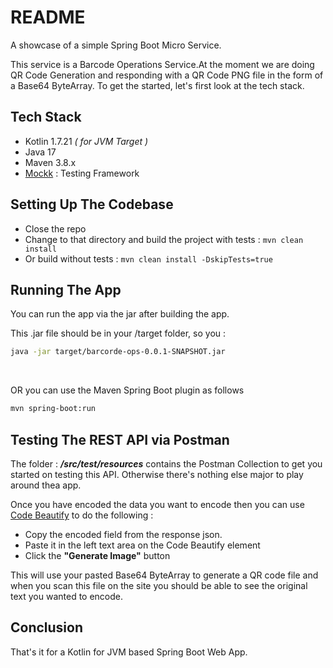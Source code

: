 # README

A showcase of a simple Spring Boot Micro Service.

This service is a Barcode Operations Service.At the moment we are doing QR Code Generation and responding with a QR Code PNG file in the form of a Base64 ByteArray.
To get the started, let's first look at the tech stack.

## Tech Stack

* Kotlin 1.7.21 *( for JVM Target )*
* Java 17
* Maven 3.8.x
* [Mockk](https://mockk.io/) : Testing Framework

## Setting Up The Codebase

* Close the repo
* Change to that directory and build the project with tests : `mvn clean install`
* Or build without tests : `mvn clean install -DskipTests=true`


## Running The App

You can run the app via the jar after building the app.

This .jar file should be in your /target folder, so you : 

```bash
java -jar target/barcorde-ops-0.0.1-SNAPSHOT.jar
```

<br/>

OR you can use the Maven Spring Boot plugin as follows 

```bash
mvn spring-boot:run
```


## Testing The REST API via Postman

The folder : ***/src/test/resources*** contains the Postman Collection to get you started on testing this API. Otherwise there's nothing else major to play around thea app.



Once you have encoded the data you want to encode then you can use [Code Beautify](https://codebeautify.org/base64-to-image-converter) to do the following :

* Copy the encoded field from the response json.
* Paste it in the left text area on the Code Beautify element
* Click the **"Generate Image[](https://)"** button


This will use your pasted Base64 ByteArray to generate a QR code file and when you scan this file on the site you should be able to see the original text you wanted to encode.



## Conclusion



That's it for a Kotlin for JVM based Spring Boot Web App.
